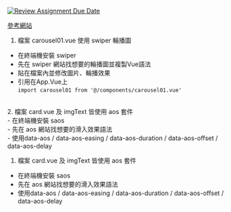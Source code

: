 [![Review Assignment Due Date](https://classroom.github.com/assets/deadline-readme-button-22041afd0340ce965d47ae6ef1cefeee28c7c493a6346c4f15d667ab976d596c.svg)](https://classroom.github.com/a/aMHx-K_k)


 [參考網站](https://jo-zu-works.site/)
 1. 檔案 carousel01.vue 使用 swiper 輪播圖 <br>
 - 在終端機安裝 swiper <br>
 - 先在 swiper 網站找想要的輪播圖並複製Vue語法 <br>
 - 貼在檔案內並修改圖片、輪播效果 <br>
 - 引用在App.Vue上 <br>
       ```
          import carousel01 from '@/components/carousel01.vue'
       ```
        

 <br>
   2. 檔案 card.vue 及 imgText 皆使用 aos 套件 <br>
 - 在終端機安裝 saos <br>
 - 先在 aos 網站找想要的滑入效果語法 <br>
 - 使用data-aos / data-aos-easing / data-aos-duration / data-aos-offset / data-aos-delay <br>

  1. 檔案 card.vue 及 imgText 皆使用 aos 套件 <br>
 - 在終端機安裝 saos <br>
 - 先在 aos 網站找想要的滑入效果語法 <br>
 - 使用data-aos / data-aos-easing / data-aos-duration / data-aos-offset / data-aos-delay <br>

